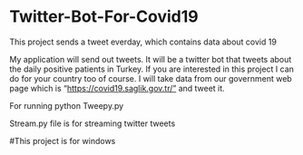 # Twitter-Bot-For-Covid19
This project sends a tweet everday, which contains data about covid 19


My application will send out tweets. It will be a twitter bot that tweets about the daily positive patients in Turkey. If you are interested in this project I can do for your country too of course.
I will take data from our government web page which is “https://covid19.saglik.gov.tr/” and tweet it.

For running python Tweepy.py

Stream.py file is for streaming twitter tweets


#This project is for windows
